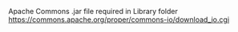Apache Commons .jar file required in Library folder https://commons.apache.org/proper/commons-io/download_io.cgi
